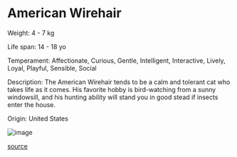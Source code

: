# American Wirehair

Weight: 4 - 7 kg

Life span: 14 - 18 yo

Temperament: Affectionate, Curious, Gentle, Intelligent, Interactive, Lively, Loyal, Playful, Sensible, Social

Description: The American Wirehair tends to be a calm and tolerant cat who takes life as it comes. His favorite hobby is bird-watching from a sunny windowsill, and his hunting ability will stand you in good stead if insects enter the house.

Origin: United States

![image](https://cdn2.thecatapi.com/images/8D--jCd21.jpg)

[source](https://api.thecatapi.com/v1/breeds/awir)
